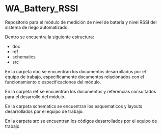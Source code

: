 WA_Battery_RSSI
===============

Repositorio para el módulo de medición de nivel de batería y nivel RSSI del sistema de riego automatizado.

Dentro se encuentra la siguiente estructura:
  - doc
  - ref
  - schematics
  - src

En la carpeta doc se encuentran los documentos desarrollados por el equipo de trabajo, especificamente documentos relacionados con el funcionamiento o especificaciones del módulo.

En la carpeta ref se encuentran los documentos y referencias consultados para el desarrollo del módulo.

En la carpeta schematics se encuentran los esquematicos y layouts desarrollados por el equipo de trabajo.

En la carpeta src se encuentran los códigos desarrollados por el equipo de trabajo.


